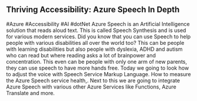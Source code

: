 ## Thriving Accessibility: Azure Speech In Depth ##
#Azure #Accessibility #AI #dotNet
Azure Speech is an Artificial Intelligence solution that reads aloud text. This is called Speech Synthesis and is used for various modern services.  Did you know that you can use Speech to help people with various disabilities all  over the world too? This can be people with learning disabilities but also people with dyslexia, ADHD and autism who can read but where reading asks a lot of brainpower and concentration. This even can be people with only one arm of new parents, they can use speech to have more hands free.
Today we going to look how to adjust the voice with Speech Service Markup Language. How to measure the Azure Speech service health,. Next to this we are going to integrate Azure Speech with various other Azure Services like Functions, Azure Translate and more. 
